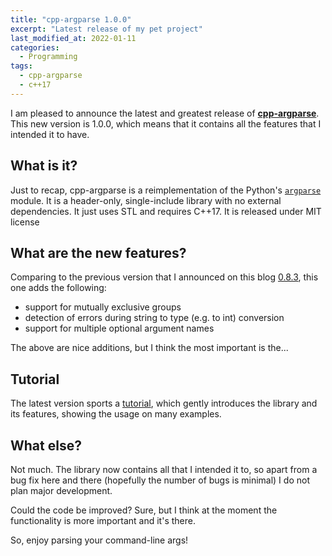 ```yaml
---
title: "cpp-argparse 1.0.0"
excerpt: "Latest release of my pet project"
last_modified_at: 2022-01-11
categories:
  - Programming
tags:
  - cpp-argparse
  - c++17
---
```


I am pleased to announce the latest and greatest release of 
[**cpp-argparse**](https://github.com/kkarbowiak/cpp-argparse). This new version
is 1.0.0, which means that it contains all the features that I intended it to
have.

## What is it?

Just to recap, cpp-argparse is a reimplementation of the Python's
[`argparse`](https://docs.python.org/3/library/argparse.html) module. It is
a header-only, single-include library with no external dependencies. It just
uses STL and requires C++17. It is released under MIT license

## What are the new features?

Comparing to the previous version that I announced on this blog
[0.8.3](https://kkarbowiak.github.io/docs/programming/cpp-argparse-083/),
this one adds the following:
 * support for mutually exclusive groups
 * detection of errors during string to type (e.g. to int) conversion
 * support for multiple optional argument names

The above are nice additions, but I think the most important is the...

## Tutorial

The latest version sports a
[tutorial](https://github.com/kkarbowiak/cpp-argparse/blob/master/tutorial/readme.md),
which gently introduces the library and its features, showing the usage on many
examples.

## What else?

Not much. The library now contains all that I intended it to, so apart from a
bug fix here and there (hopefully the number of bugs is minimal) I do not plan
major development.

Could the code be improved? Sure, but I think at the moment the functionality
is more important and it's there.

So, enjoy parsing your command-line args!
